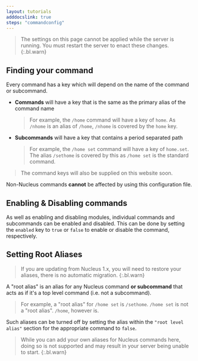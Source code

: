 ```yaml
---
layout: tutorials
adddocslink: true
steps: "commandconfig"
---
```


> The settings on this page cannot be applied while the server is running. You must restart the server to enact these changes. 
{:.bl.warn}

## Finding your command

Every command has a key which will depend on the name of the command or subcommand.

* **Commands** will have a key that is the same as the primary alias of the command name
    > For example, the `/home` command will have a key of `home`. As `/nhome` is an alias of `/home`, `/nhome` is covered by the `home` key.
* **Subcommands** will have a key that contains a period separated path 
    > For example, the `/home set` command will have a key of `home.set`. The alias `/sethome` is covered by this as `/home set` is the standard command. 

> The command keys will also be supplied on this website soon.

Non-Nucleus commands **cannot** be affected by using this configuration file.

## Enabling & Disabling commands

As well as enabling and disabling modules, individual commands and subcommands can be enabled and disabled. This can be done by setting the `enabled` key to `true` or `false` to enable or disable the command, respectively. 

## Setting Root Aliases

> If you are updating from Nucleus 1.x, you will need to restore your aliases, there is no automatic migration.
{:.bl.warn}

A "root alias" is an alias for any Nucleus command **or subcommand** that acts as if it's a top level command (i.e. not a subcommand).

> For example, a "root alias" for `/home set` is `/sethome`. `/home set` is not a "root alias". `/home`, however is.

Such aliases can be turned off by setting the alias within the `"root level alias"` section for the appropriate command to `false`.

> While you can add your own aliases for Nucleus commands here, doing so is not supported and may result in your server being unable to start.
{:.bl.warn}
